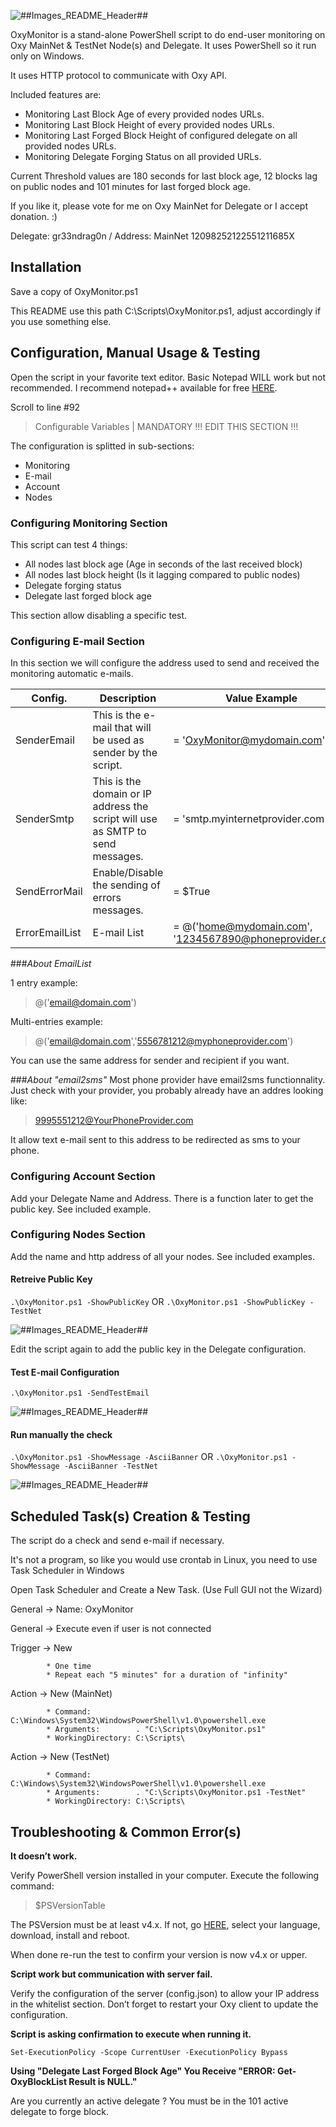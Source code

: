 ![##Images_README_Header##](./PNG/Header.png)

OxyMonitor is a stand-alone PowerShell script to do end-user monitoring on Oxy MainNet & TestNet Node(s) and Delegate. It uses PowerShell so it run only on Windows.

It uses HTTP protocol to communicate with Oxy API.

Included features are:

 - Monitoring Last Block Age of every provided nodes URLs.
 - Monitoring Last Block Height of every provided nodes URLs.
 - Monitoring Last Forged Block Height of configured delegate on all provided nodes URLs.
 - Monitoring Delegate Forging Status on all provided URLs.

Current Threshold values are 180 seconds for last block age, 12 blocks lag on public nodes and 101 minutes for last forged block age.

If you like it, please vote for me on Oxy MainNet for Delegate or I accept donation. :)

Delegate: gr33ndrag0n / Address: MainNet 12098252122551211685X

## **Installation**

Save a copy of OxyMonitor.ps1

This README use this path C:\Scripts\OxyMonitor.ps1, adjust accordingly if you use something else.

## **Configuration, Manual Usage & Testing**

Open the script in your favorite text editor. Basic Notepad WILL work but not recommended. I recommend notepad++ available for free [HERE](https://notepad-plus-plus.org/).

Scroll to line #92

> Configurable Variables | MANDATORY !!! EDIT THIS SECTION !!!


The configuration is splitted in sub-sections:

 - Monitoring
 - E-mail
 - Account
 - Nodes

### **Configuring Monitoring Section**

This script can test 4 things:

 - All nodes last block age (Age in seconds of the last received block)
 - All nodes last block height (Is it lagging compared to public nodes)
 - Delegate forging status
 - Delegate last forged block age

This section allow disabling a specific test.


### **Configuring E-mail Section**

In this section we will configure the address used to send and received the monitoring automatic e-mails.

Config.          | Description                                                                    | Value Example
------------     | -------------                                                                  | -------------
SenderEmail      | This is the e-mail that will be used as sender by the script.                  | = 'OxyMonitor@mydomain.com'
SenderSmtp       | This is the domain or IP address the script will use as SMTP to send messages. | = 'smtp.myinternetprovider.com'
SendErrorMail    | Enable/Disable the sending of errors messages.                                 | = $True
ErrorEmailList   | E-mail List                                                                    | = @('home@mydomain.com', '1234567890@phoneprovider.com')
 
###_About EmailList_

1 entry example:
> @('email@domain.com')

Multi-entries example:
> @('email@domain.com','5556781212@myphoneprovider.com')

You can use the same address for sender and recipient if you want.

###_About "email2sms"_
Most phone provider have email2sms functionnality. Just check with your provider, you probably already have an addres looking like:
> 9995551212@YourPhoneProvider.com

It allow text e-mail sent to this address to be redirected as sms to your phone.

 
### **Configuring Account Section**

Add your Delegate Name and Address. There is a function later to get the public key. See included example.


### **Configuring Nodes Section**

Add the name and http address of all your nodes. See included examples.


#### Retreive Public Key

`.\OxyMonitor.ps1 -ShowPublicKey`
OR
`.\OxyMonitor.ps1 -ShowPublicKey -TestNet`

![##Images_README_Header##](./PNG/ShowPublicKey.png)

Edit the script again to add the public key in the Delegate configuration.

#### Test E-mail Configuration

`.\OxyMonitor.ps1 -SendTestEmail`

![##Images_README_Header##](./PNG/SendTestEmail.png)

#### Run manually the check

`.\OxyMonitor.ps1 -ShowMessage -AsciiBanner`
OR
`.\OxyMonitor.ps1 -ShowMessage -AsciiBanner -TestNet`

![##Images_README_Header##](./PNG/ShowMessage.png)

## **Scheduled Task(s) Creation & Testing**

The script do a check and send e-mail if necessary.

It's not a program, so like you would use crontab in Linux, you need to use Task Scheduler in Windows

Open Task Scheduler and Create a New Task. (Use Full GUI not the Wizard)

General -> Name: OxyMonitor

General -> Execute even if user is not connected

Trigger -> New

			* One time
			* Repeat each "5 minutes" for a duration of "infinity"
			
Action  -> New (MainNet)

			* Command:          C:\Windows\System32\WindowsPowerShell\v1.0\powershell.exe
			* Arguments:        . "C:\Scripts\OxyMonitor.ps1"
			* WorkingDirectory: C:\Scripts\

Action  -> New (TestNet)

			* Command:          C:\Windows\System32\WindowsPowerShell\v1.0\powershell.exe
			* Arguments:        . "C:\Scripts\OxyMonitor.ps1 -TestNet"
			* WorkingDirectory: C:\Scripts\

## **Troubleshooting & Common Error(s)**

**It doesn’t work.**

Verify PowerShell version installed in your computer. Execute the following command:

> $PSVersionTable

The PSVersion must be at least v4.x.
If not, go [HERE](https://www.microsoft.com/en-us/download/details.aspx?id=40855), select your language, download, install and reboot.

When done re-run the test to confirm your version is now v4.x or upper.

**Script work but communication with server fail.**

Verify the configuration of the server (config.json) to allow your IP address in the whitelist section. Don’t forget to restart your Oxy client to update the configuration.

**Script is asking confirmation to execute when running it.**

`Set-ExecutionPolicy -Scope CurrentUser -ExecutionPolicy Bypass`

**Using "Delegate Last Forged Block Age" You Receive "ERROR: Get-OxyBlockList Result is NULL."**

Are you currently an active delegate ? You must be in the 101 active delegate to forge block.
